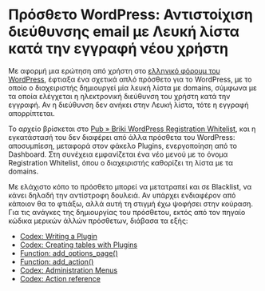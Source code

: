 <!-- -
Title: Πρόσθετο WordPress: Αντιστοίχιση διεύθυνσης email με Λευκή λίστα κατά την εγγραφή νέου χρήστη
First Published: 2011-04-15
- -->

Πρόσθετο WordPress: Αντιστοίχιση διεύθυνσης email με Λευκή λίστα κατά την εγγραφή νέου χρήστη
=============================================================================================

Με αφορμή μια ερώτηση από χρήστη στο [ελληνικό φόρουμ του WordPress](http://www.wordpress.gr/forum/thread-779.html), 
έφτιαξα ένα σχετικά απλό πρόσθετο για το WordPress, με το οποίο ο διαχειριστής δημιουργεί μία λευκή λίστα με domains, σύμφωνα με τα οποία ελέγχεται η ηλεκτρονική διεύθυνση του χρήστη κατά την εγγραφή. Αν η διεύθυνση δεν ανήκει στην Λευκή λίστα, τότε η εγγραφή απορρίπτεται.

Το αρχείο βρίσκεται στο <a href="/pub/briki-wp-registration-whitelist/">Pub » Briki WordPress Registration Whitelist</a>, και η εγκατάστασή του δεν διαφέρει από άλλα πρόσθετα του WordPress: αποσυμπίεση, μεταφορά στον φάκελο Plugins, ενεργοποίηση από το Dashboard. Στη συνέχεια εμφανίζεται ένα νέο μενού με το όνομα Registration Whitelist, όπου ο διαχειριστής καθορίζει τη λίστα με τα domains.

Με ελάχιστο κόπο το πρόσθετο μπορεί να μετατραπεί και σε Blacklist, να κάνει δηλαδή την αντίστροφη δουλειά. Αν υπάρχει ενδιαφέρον από κάποιον θα το φτιάξω, αλλά αυτή τη στιγμή έχω ψοφήσει στην κούραση. Για τις ανάγκες της δημιουργίας του πρόσθετου, εκτός από τον πηγαίο κώδικα μερικών άλλών πρόσθετων, διάβασα τα εξής:
<ul><li><a href="http://codex.wordpress.org/Writing_a_Plugin">Codex: Writing a Plugin</a></li>
<li><a href="http://codex.wordpress.org/Creating_Tables_with_Plugins">Codex: Creating tables with Plugins</a></li>
<li><a href="http://codex.wordpress.org/Function_Reference/add_options_page">Function: add_options_page()</a></li>
<li><a href="http://codex.wordpress.org/Function_Reference/add_action">Function: add_action()</a></li>
<li><a href="http://codex.wordpress.org/Administration_Menus">Codex: Administration Menus</a></li>
<li><a href="http://codex.wordpress.org/Plugin_API/Action_Reference">Codex: Action reference</a></li></ul>
